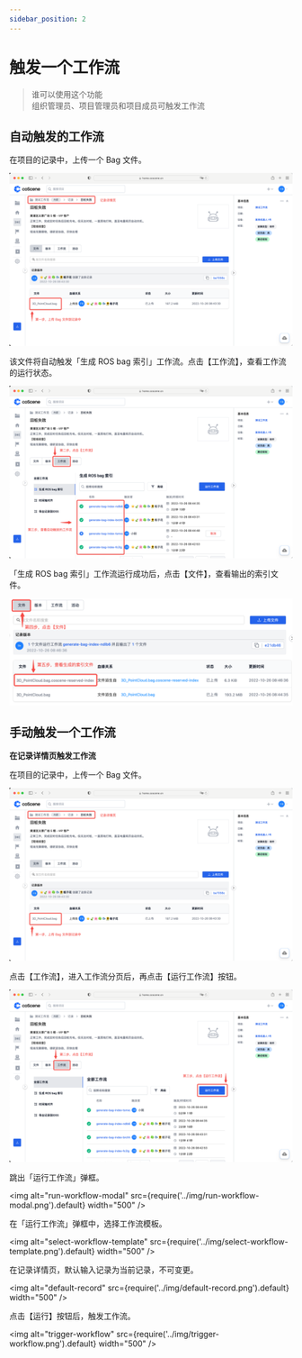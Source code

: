 ```yaml
---
sidebar_position: 2
---
```


# 触发一个工作流

> 谁可以使用这个功能<br />
> 组织管理员、项目管理员和项目成员可触发工作流

## 自动触发的工作流

在项目的记录中，上传一个 Bag 文件。

![upload-bag](../img/upload-bag.png)

该文件将自动触发「生成 ROS bag 索引」工作流。点击【工作流】，查看工作流的运行状态。

![workflow-status](../img/workflow-status.png)

「生成 ROS bag 索引」工作流运行成功后，点击【文件】，查看输出的索引文件。

![view-index](../img/view-index.png)

## 手动触发一个工作流

**在记录详情页触发工作流**

在项目的记录中，上传一个 Bag 文件。

![upload-bag](../img/upload-bag.png)

点击【工作流】，进入工作流分页后，再点击【运行工作流】按钮。

![run-workflow-button](../img/run-workflow-button.png)

跳出「运行工作流」弹框。

<img alt="run-workflow-modal" src={require('../img/run-workflow-modal.png').default} width="500" />

在「运行工作流」弹框中，选择工作流模板。

<img alt="select-workflow-template" src={require('../img/select-workflow-template.png').default} width="500" />

在记录详情页，默认输入记录为当前记录，不可变更。

<img alt="default-record" src={require('../img/default-record.png').default} width="500" />

点击【运行】按钮后，触发工作流。

<img alt="trigger-workflow" src={require('../img/trigger-workflow.png').default} width="500" />
